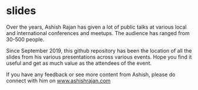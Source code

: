 # slides
Over the years, Ashish Rajan has given a lot of public talks at various local and international conferences and meetups. The audience has ranged from 30-500 people. 

Since September 2019, this github repository has been the location of all the slides from his various presentations across various events. Hope you find it useful and get as much value as the attendees of the event.

If you have any feedback or see more content from Ashish, please do connect with him on www.ashishrajan.com 
